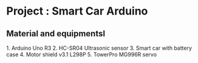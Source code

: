 # Project : Smart Car Arduino 
<h2>
  <b>Material and equipmentsl</b>
</h2>
1. Arduino Uno R3
2. HC-SR04 Ultrasonic sensor
3. Smart car with battery case
4. Motor shield v3.1 L298P
5. TowerPro MG996R servo
